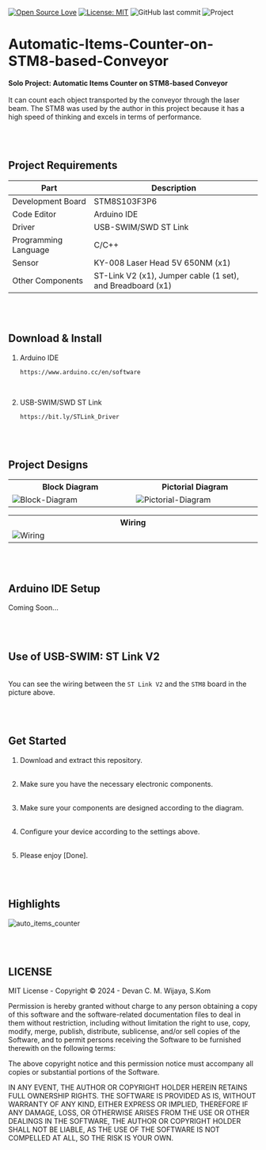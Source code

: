 [![Open Source Love](https://badges.frapsoft.com/os/v1/open-source.svg?style=flat)](https://github.com/ellerbrock/open-source-badges/)
[![License: MIT](https://img.shields.io/badge/License-MIT-blue.svg?logo=github&color=%23F7DF1E)](https://opensource.org/licenses/MIT)
![GitHub last commit](https://img.shields.io/github/last-commit/devancakra/Automatic-Items-Counter-on-STM8-based-Conveyor)
![Project](https://img.shields.io/badge/Project-Arduino-light.svg?style=flat&logo=arduino&logoColor=white&color=%23F7DF1E)

# Automatic-Items-Counter-on-STM8-based-Conveyor
<strong>Solo Project: Automatic Items Counter on STM8-based Conveyor</strong><br><br>
It can count each object transported by the conveyor through the laser beam. The STM8 was used by the author in this project because it has a high speed of thinking and excels in terms of performance.

<br><br>

## Project Requirements
| Part | Description |
| --- | --- |
| Development Board | STM8S103F3P6 |
| Code Editor | Arduino IDE |
| Driver | USB-SWIM/SWD ST Link |
| Programming Language | C/C++ |
| Sensor | KY-008 Laser Head 5V 650NM (x1) |
| Other Components | ST-Link V2 (x1), Jumper cable (1 set), and Breadboard (x1) |

<br><br>

## Download & Install
1. Arduino IDE

   ```
   https://www.arduino.cc/en/software
   ```
<br>

2. USB-SWIM/SWD ST Link

   ```
   https://bit.ly/STLink_Driver
   ```
   
<br><br>

## Project Designs
<table>
<tr>
<th width="420">Block Diagram</th>
<th width="420">Pictorial Diagram</th>
</tr>
<tr>
<td><img src="" alt="Block-Diagram"></td>
<td><img src="" alt="Pictorial-Diagram"></td>
</tr>
</table>
<table>
<tr>
<th width="840">Wiring</th>
</tr>
<tr>
<td><img src="" alt="Wiring"></td>
</tr>
</table>

<br><br>

## Arduino IDE Setup
Coming Soon...

<br><br>

## Use of USB-SWIM: ST Link V2
<img src=""><br><br>
You can see the wiring between the ``` ST Link V2 ``` and the ``` STM8 ``` board in the picture above.

<br><br>

## Get Started
1. Download and extract this repository.<br><br>
   
2. Make sure you have the necessary electronic components.<br><br>
   
3. Make sure your components are designed according to the diagram.<br><br>
   
4. Configure your device according to the settings above.<br><br>

5. Please enjoy [Done].

<br><br>

## Highlights
<img src="" alt="auto_items_counter">

<br><br>

## LICENSE
MIT License - Copyright © 2024 - Devan C. M. Wijaya, S.Kom

Permission is hereby granted without charge to any person obtaining a copy of this software and the software-related documentation files to deal in them without restriction, including without limitation the right to use, copy, modify, merge, publish, distribute, sublicense, and/or sell copies of the Software, and to permit persons receiving the Software to be furnished therewith on the following terms:

The above copyright notice and this permission notice must accompany all copies or substantial portions of the Software.

IN ANY EVENT, THE AUTHOR OR COPYRIGHT HOLDER HEREIN RETAINS FULL OWNERSHIP RIGHTS. THE SOFTWARE IS PROVIDED AS IS, WITHOUT WARRANTY OF ANY KIND, EITHER EXPRESS OR IMPLIED, THEREFORE IF ANY DAMAGE, LOSS, OR OTHERWISE ARISES FROM THE USE OR OTHER DEALINGS IN THE SOFTWARE, THE AUTHOR OR COPYRIGHT HOLDER SHALL NOT BE LIABLE, AS THE USE OF THE SOFTWARE IS NOT COMPELLED AT ALL, SO THE RISK IS YOUR OWN.
